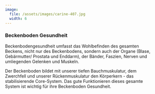 ```yaml
---
image:
  file: /assets/images/carine-407.jpg
  width: 6
---
```


### Beckenboden Gesundheit

Beckenbodengesundheit umfasst das Wohlbefinden des gesamten Beckens, nicht nur des Beckenbodens, sondern auch der Organe (Blase, Gebärmutter/ Prostata und Enddarm), der Bänder, Faszien, Nerven und umliegenden Gelenken und Muskeln.

Der Beckenboden bildet mit unserer tiefen Bauchmuskulatur, dem Zwerchfell und unserer   Rückenmuskulatur den Körperkern - das stabilisierende Core-System. Das gute Funktionieren dieses gesamte System ist wichtig für ihre Beckenboden Gesundheit.
